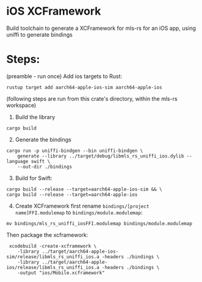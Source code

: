 # iOS XCFramework
Build toolchain to generate a XCFramework for mls-rs for an iOS app, using uniffi to generate bindings

# Steps:
(preamble - run once)
Add ios targets to Rust:
```
rustup target add aarch64-apple-ios-sim aarch64-apple-ios
```

(following steps are run from this crate's directory, within the mls-rs workspace)
1. Build the library
```
cargo build
```

2. Generate the bindings 
```
cargo run -p uniffi-bindgen --bin uniffi-bindgen \
	generate --library ../target/debug/libmls_rs_uniffi_ios.dylib --language swift \
	--out-dir ./bindings
```

3. Build for Swift:
```
cargo build --release --target=aarch64-apple-ios-sim && \ 
cargo build --release --target=aarch64-apple-ios
```

4. Create XCFramework
first rename `bindings/[project name]FFI.modulemap` to `bindings/module.modulemap`:
```
mv bindings/mls_rs_uniffi_iosFFI.modulemap bindings/module.modulemap
```


Then package the xcframework:
```
 xcodebuild -create-xcframework \
 	-library ../target/aarch64-apple-ios-sim/release/libmls_rs_uniffi_ios.a -headers ./bindings \
 	-library ../target/aarch64-apple-ios/release/libmls_rs_uniffi_ios.a -headers ./bindings \
 	-output "ios/Mobile.xcframework" 

```